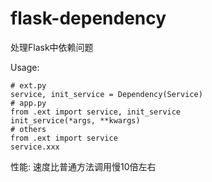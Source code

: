 # flask-dependency

处理Flask中依赖问题

Usage:

    # ext.py
    service, init_service = Dependency(Service)
    # app.py
    from .ext import service, init_service
    init_service(*args, **kwargs)
    # others
    from .ext import service
    service.xxx

性能: 速度比普通方法调用慢10倍左右
